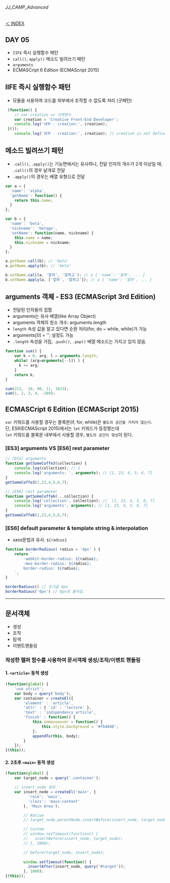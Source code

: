 ###### JJ_CAMP_Advanced

[＜ INDEX](../../README.md)

## DAY 05
- `IIFE` 즉시 실행함수 패턴
- `call()`, `apply()` 매소드 빌려쓰기 패턴
- `arguments`
- ECMASCript 6 Edition (ECMAScript 2015)


## IIFE 즉시 실행함수 패턴
- 모듈을 사용하여 코드를 외부에서 조작할 수 없도록 처리 (굿패턴)

```javascript
 (function() {
 	// var creation => 지역변수
 	var creation = 'Creative Front-End Developer';
 	console.log('내부 - creation:', creation);
 }());
 	console.log('외부 - creation:', creation); // creation is not defined
```

## 메소드 빌려쓰기 패턴
- `.call()`, `.apply()`는 기능면에서는 유사하나, 전달 인자의 개수가 2개 이상일 때, `.call()`의 경우 낱개로 전달
- `.apply()`의 경우는 배열 유형으로 전달

```javascript
var a = {
  'name': 'alpha',
  'getName': function() {
    return this.name;
  }
};

var b = {
  'name': 'beta',
  'nickname': 'betago',
  'setName': function(name, nickname) {
    this.name = name;
    this.nickname = nickname;
  }
};

a.getName.call(b); // 'beta'
a.getName.apply(b); // 'beta'

b.setName.call(a, '알파', '알파고'); // a { 'name': '알파', ... }
b.setName.apply(a, ['알파', '알파고']); // a { 'name': '알파', ... }
```

## arguments 객체 - ES3 (ECMAScript 3rd Edition)
- 전달된 인자들의 집합
- arguments는 유사 배열(like Array Object)
- arguments 객체의 원소 개수: arguments.length 
- `length` 속성 값을 알고 있다면 순환 처리(for, do ~ while, while)가 가능
- arguments[0] = ''; 설정도 가능 
- `.length` 속성을 가짐, `.push()`, `.pop()` 배열 메소드는 가지고 있지 않음.

```javascript
function sum() {
    var k = 0, arg, l = arguments.length;
    while( (arg=arguments[--l]) ) {
      k += arg;
    }
    return k;
}

sum(213, -10, 90, 11, 1023); 
sum(1, 2, 3, 4, -109); 
```

## ECMASCript 6 Edition (ECMAScript 2015)
`var` 키워드를 사용할 경우는 블록문(if, for, while)은 `별도의 공간을 가지지 않는다`.<br>
단, ES6(ECMAScript 2015)에서는 `let` 키워드가 등장했는데 <br>
`let` 키워드를 블록문 내부에서 사용할 경우, `별도의 공간이 형성`이 된다.<br>

### [ES3] arguments VS [ES6] rest parameter
```javascript
// [ES3] arguments
function getSomeCoffe3(collection) {
    console.log(collection); // 1
    console.log('arguments: ', arguments); // [1, 23, 4, 5, 6, 7]
}
getSomeCoffe3(1,23,4,5,6,7);

// [ES6] rest parameter
function getSomeCoffe6(...collection) {
    console.log('collection', collection); //  [1, 23, 4, 5, 6, 7]
    console.log('arguments', arguments); // [1, 23, 4, 5, 6, 7]
}
getSomeCoffe6(1,23,4,5,6,7);
```

### [ES6] default parameter & template string & interpolation
- sass문법과 유사. `${radius}` 

```javascript
function borderRadious( radius = '4px' ) {
    return `
        -webkit-border-radius: ${radius};
        -moz-border-radius: ${radius};
        border-radius: ${radius};
    `;
}

borderRadious() // 초기값 4px
borderRadious('6px') // 6px로 들어감.
```

---

## 문서객체
- 생성
- 조작
- 탐색 
- 이벤트핸들링

### 작성한 헬퍼 함수를 사용하여 문서객체 생성/조작/이벤트 핸들링
#### 1. `<article>` 동적 생성 

```javascript
(function(global) {    
    'use strict';
    var body = query('body');
    var container = createEl({
        'element' : 'article',
        'attr' : { 'id' : 'lecture' },
        'text' : 'indipendency article',
        'finish' : function() {
            this.onmouseover = function() {
                this.style.background = '#fb4848';
            };
            appendTo(this, body);
        }
    });
}(this));
```

#### 2. 2초후 `<main>` 동적 생성

```javascript
(function(global) {
    var target_node = query('.container');

    // insert_node 생성
    var insert_node = createEl('main', {
          'role': 'main',
          'class': 'main-content'
        }, 'Main Area');

        // Native
        // target_node.parentNode.insertBefore(insert_node, target_node);

        // Custom
        // window.setTimeout(function() {
        //   insertBefore(insert_node, target_node);
        // }, 2000);

        // before(target_node, insert_node);
        
        window.setTimeout(function() {
          insertAfter(insert_node, query('#target'));
        }, 1000);
}(this));
```